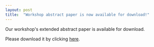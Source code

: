 ```yaml
---
layout: post
title:  "Workshop abstract paper is now available for download!"
---
```


Our workshop's extended abstract paper is available for download.

Please download it by clicking <a href="../../../files/Preprint_Hamm_Shibuya_Pargman_etal_Failed_yet_successful.pdf">here</a>.



